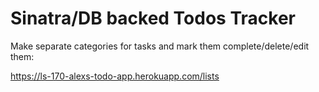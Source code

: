 # Sinatra/DB backed Todos Tracker

Make separate categories for tasks and mark them complete/delete/edit them:

https://ls-170-alexs-todo-app.herokuapp.com/lists
